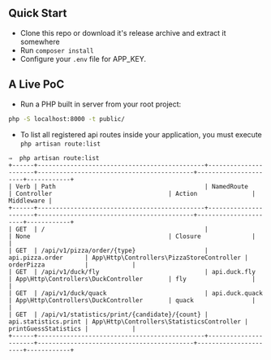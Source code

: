 ## Quick Start

- Clone this repo or download it's release archive and extract it somewhere
- Run `composer install`
- Configure your `.env` file for APP_KEY.

## A Live PoC

- Run a PHP built in server from your root project:

```sh
php -S localhost:8000 -t public/
```

- To list all registered api routes inside your application, you must execute `php artisan route:list`

```
⇒  php artisan route:list
+------+----------------------------------------------+----------------------+-------------------------------------------+----------------------+------------+
| Verb | Path                                         | NamedRoute           | Controller                                | Action               | Middleware |
+------+----------------------------------------------+----------------------+-------------------------------------------+----------------------+------------+
| GET  | /                                            |                      | None                                      | Closure              |            |
| GET  | /api/v1/pizza/order/{type}                   | api.pizza.order      | App\Http\Controllers\PizzaStoreController | orderPizza           |            |
| GET  | /api/v1/duck/fly                             | api.duck.fly         | App\Http\Controllers\DuckController       | fly                  |            |
| GET  | /api/v1/duck/quack                           | api.duck.quack       | App\Http\Controllers\DuckController       | quack                |            |
| GET  | /api/v1/statistics/print/{candidate}/{count} | api.statistics.print | App\Http\Controllers\StatisticsController | printGuessStatistics |            |
+------+----------------------------------------------+----------------------+-------------------------------------------+----------------------+------------+

```

